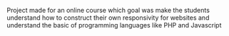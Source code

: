 Project made for an online course which goal was make the students understand how to construct their own responsivity for websites and understand the basic of programming languages like PHP and Javascript
